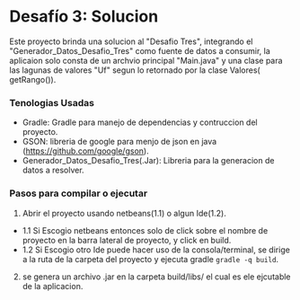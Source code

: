 # Desafío 3: Solucion

Este proyecto brinda una solucion al "Desafio Tres", integrando el "Generador_Datos_Desafio_Tres" como fuente de datos a consumir, la aplicaion solo consta de un archvio principal "Main.java" y una clase para las lagunas de valores "Uf" segun lo retornado por la clase Valores( getRango()).
### Tenologias Usadas

 - Gradle: Gradle para manejo de dependencias y contruccion del proyecto.
 - GSON: libreria de google para menjo de json en java (https://github.com/google/gson).
 - Generador_Datos_Desafio_Tres(.Jar): Libreria para la generacion de datos a resolver.

### Pasos para compilar o ejecutar

1.  Abrir el proyecto usando netbeans(1.1) o algun Ide(1.2).
  - 1.1  Si Escogio netbeans entonces solo de click sobre el nombre de proyecto en la barra lateral de proyecto, y click en build.
  - 1.2  Si Escogio otro Ide puede hacer uso de la consola/terminal, se dirige a la ruta de la carpeta del proyecto y ejecuta gradle `gradle -q build`.
2.  se genera un archivo .jar en la carpeta build/libs/ el cual es ele ejcutable de la aplicacion.
